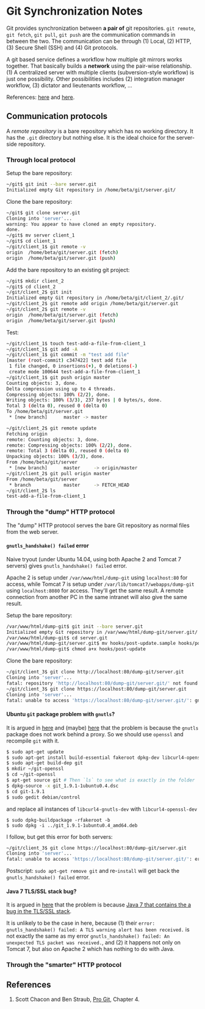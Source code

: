 # Git Synchronization Notes

Git provides synchronization between **a pair of** git repositories. `git remote`, `git fetch`, `git pull`, `git push` are the communication commands in between the two. The communication can be through (1) Local, (2) HTTP, (3) Secure Shell (SSH) and (4) Git protocols.

A git based service defines a workflow how multiple git mirrors works together. That basically builds a **network** using the pair-wise relationship. (1) A centralized server with multiple clients (subversion-style workflow) is just one possibility. Other possibilities includes (2) integration manager workflow, (3) dictator and lieutenants workflow, ...

References: [here](https://git-scm.com/about/distributed) and [here](http://gitref.org/remotes/).

## Communication protocols

A *remote repository* is a bare repository which has no working directory. It has the `.git` directory but nothing else. It is the ideal choice for the server-side repository.

### Through local protocol

Setup the bare repository:

```bash
~/git$ git init --bare server.git
Initialized empty Git repository in /home/beta/git/server.git/
```

Clone the bare repository:

```bash
~/git$ git clone server.git
Cloning into 'server'...
warning: You appear to have cloned an empty repository.
done.
~/git$ mv server client_1
~/git$ cd client_1
~/git/client_1$ git remote -v
origin	/home/beta/git/server.git (fetch)
origin	/home/beta/git/server.git (push)
```

Add the bare repository to an existing git project:

```bash
~/git$ mkdir client_2
~/git$ cd client_2
~/git/client_2$ git init
Initialized empty Git repository in /home/beta/git/client_2/.git/
~/git/client_2$ git remote add origin /home/beta/git/server.git
~/git/client_2$ git remote -v
origin	/home/beta/git/server.git (fetch)
origin	/home/beta/git/server.git (push)
```

Test:

```bash
~/git/client_1$ touch test-add-a-file-from-client_1
~/git/client_1$ git add -A
~/git/client_1$ git commit -m "test add file"
[master (root-commit) c347422] test add file
 1 file changed, 0 insertions(+), 0 deletions(-)
 create mode 100644 test-add-a-file-from-client_1
~/git/client_1$ git push origin master
Counting objects: 3, done.
Delta compression using up to 4 threads.
Compressing objects: 100% (2/2), done.
Writing objects: 100% (3/3), 237 bytes | 0 bytes/s, done.
Total 3 (delta 0), reused 0 (delta 0)
To /home/beta/git/server.git
 * [new branch]      master -> master
```

```bash
~/git/client_2$ git remote update
Fetching origin
remote: Counting objects: 3, done.
remote: Compressing objects: 100% (2/2), done.
remote: Total 3 (delta 0), reused 0 (delta 0)
Unpacking objects: 100% (3/3), done.
From /home/beta/git/server
 * [new branch]      master     -> origin/master
~/git/client_2$ git pull origin master
From /home/beta/git/server
 * branch            master     -> FETCH_HEAD
~/git/client_2$ ls
test-add-a-file-from-client_1
```

### Through the "dump" HTTP protocol

The "dump" HTTP protocol serves the bare Git repository as normal files from the web server.

#### `gnutls_handshake() failed` error

Naive tryout (under Ubuntu 14.04, using both Apache 2 and Tomcat 7 servers) gives `gnutls_handshake() failed` error.

Apache 2 is setup under `/var/www/html/dump-git` using `localhost:80` for access, while Tomcat 7 is setup under `/var/lib/tomcat7/webapps/dump-git` using `localhost:8080` for access. They'll get the same result. A remote connection from another PC in the same intranet will also give the same result.

Setup the bare repository:

```bash
/var/www/html/dump-git$ git init --bare server.git
Initialized empty Git repository in /var/www/html/dump-git/server.git/
/var/www/html/dump-git$ cd server.git
/var/www/html/dump-git/server.git$ mv hooks/post-update.sample hooks/post-update
/var/www/html/dump-git$ chmod a+x hooks/post-update
```

Clone the bare repository:

```bash
~/git/client_3$ git clone http://localhost:80/dump-git/server.git
Cloning into 'server'...
fatal: repository 'http://localhost:80/dump-git/server.git/' not found
~/git/client_3$ git clone https://localhost:80/dump-git/server.git
Cloning into 'server'...
fatal: unable to access 'https://localhost:80/dump-git/server.git/': gnutls_handshake() failed: An unexpected TLS packet was received.
```

#### Ubuntu `git` package problem with `gnutls`?

It is argued in [here](https://askubuntu.com/questions/186847/error-gnutls-handshake-failed-when-connecting-to-https-servers) and (maybe) [here](http://stackoverflow.com/questions/13524242/error-gnutls-handshake-failed-git-repository) that the problem is because the `gnutls` package does not work behind a proxy. So we should use `openssl` and recompile `git` with it.

```bash
$ sudo apt-get update
$ sudo apt-get install build-essential fakeroot dpkg-dev libcurl4-openssl-dev
$ sudo apt-get build-dep git
$ mkdir ~/git-openssl
$ cd ~/git-openssl
$ apt-get source git # Then `ls` to see what is exactly in the folder
$ dpkg-source -x git_1.9.1-1ubuntu0.4.dsc
$ cd git-1.9.1
$ sudo gedit debian/control
```

and replace all instances of `libcurl4-gnutls-dev` with `libcurl4-openssl-dev`

```
$ sudo dpkg-buildpackage -rfakeroot -b
$ sudo dpkg -i ../git_1.9.1-1ubuntu0.4_amd64.deb
```

I follow, but get this error for both servers:

```bash
~/git/client_3$ git clone https://localhost:80/dump-git/server.git
Cloning into 'server'...
fatal: unable to access 'https://localhost:80/dump-git/server.git/': error:140770FC:SSL routines:SSL23_GET_SERVER_HELLO:unknown protocol
```

Postscript: `sudo apt-get remove git` and re-`install` will get back the `gnutls_handshake() failed` error.

#### Java 7 TLS/SSL stack bug?

It is argued in [here](https://confluence.atlassian.com/bitbucketserverkb/error-gnutls_handshake-failed-a-tls-warning-alert-has-been-received-779171747.html) that the problem is because [Java 7 that contains the a bug in the TLS/SSL stack](http://bugs.java.com/bugdatabase/view_bug.do?bug_id=8014618).

It is unlikely to be the case in here, because (1) their `error: gnutls_handshake() failed: A TLS warning alert has been received.` is not exactly the same as my error `gnutls_handshake() failed: An unexpected TLS packet was received.`, and (2) it happens not only on Tomcat 7, but also on Apache 2 which has nothing to do with Java.

### Through the "smarter" HTTP protocol

## References

1. Scott Chacon and Ben Straub, [Pro Git](https://git-scm.com/book/en/v2), Chapter 4.
